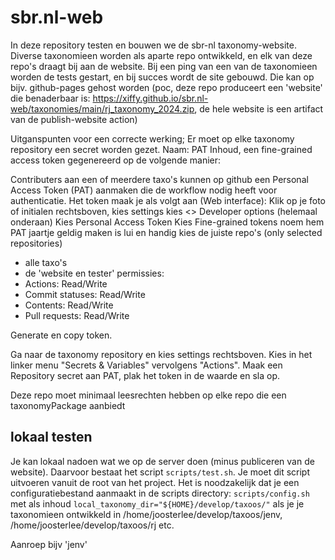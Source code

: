 # sbr.nl-web

In deze repository testen en bouwen we de sbr-nl taxonomy-website.
Diverse taxonomieen worden als aparte repo ontwikkeld, en elk van deze repo's draagt bij aan de website.
Bij een ping van een van de taxonomieen worden de tests gestart, en bij succes wordt de site gebouwd.
Die kan op bijv. github-pages gehost worden (poc, deze repo produceert een 'website' die benaderbaar is: https://xiffy.github.io/sbr.nl-web/taxonomies/main/rj_taxonomy_2024.zip, de hele website is een artifact van de publish-website action)



Uitganspunten voor een correcte werking;
Er moet op elke taxonomy repository een secret worden gezet.
Naam: PAT
Inhoud, een fine-grained access token gegenereerd op de volgende manier:

Contributers aan een of meerdere taxo's kunnen op github een Personal Access Token (PAT) aanmaken die de workflow nodig heeft voor authenticatie.
Het token maak je als volgt aan (Web interface):
Klik op je foto of initialen rechtsboven,
kies settings 
kies <> Developer options (helemaal onderaan)
Kies Personal Access Token
Kies Fine-grained tokens
noem hem PAT
jaartje geldig maken is lui en handig
kies de juiste repo's (only selected repositories)
- alle taxo's
- de 'website en tester'
permissies:
- Actions: Read/Write
- Commit statuses: Read/Write
- Contents: Read/Write
- Pull requests: Read/Write

Generate en copy token.

Ga naar de taxonomy repository en kies settings rechtsboven. Kies in het linker menu "Secrets & Variables" vervolgens "Actions". Maak een Repository secret aan 
PAT, plak het token in de waarde en sla op. 

Deze repo moet minimaal leesrechten hebben op elke repo die een taxonomyPackage aanbiedt


## lokaal testen
Je kan lokaal nadoen wat we op de server doen (minus publiceren van de website). Daarvoor bestaat het script `scripts/test.sh`. Je moet dit script uitvoeren vanuit de root van het project. Het is noodzakelijk dat je een configuratiebestand aanmaakt in de scripts directory: `scripts/config.sh` met als inhoud `local_taxonomy_dir="${HOME}/develop/taxoos/"` als je je taxonomieen ontwikkeld in /home/joosterlee/develop/taxoos/jenv, /home/joosterlee/develop/taxoos/rj etc.

Aanroep bijv 'jenv' 
